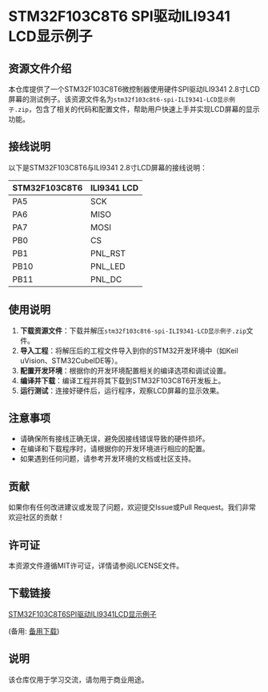 # STM32F103C8T6 SPI驱动ILI9341 LCD显示例子

## 资源文件介绍

本仓库提供了一个STM32F103C8T6微控制器使用硬件SPI驱动ILI9341 2.8寸LCD屏幕的测试例子。该资源文件名为`stm32f103c8t6-spi-ILI9341-LCD显示例子.zip`，包含了相关的代码和配置文件，帮助用户快速上手并实现LCD屏幕的显示功能。

## 接线说明

以下是STM32F103C8T6与ILI9341 2.8寸LCD屏幕的接线说明：

| STM32F103C8T6 | ILI9341 LCD |
|---------------|-------------|
| PA5           | SCK         |
| PA6           | MISO        |
| PA7           | MOSI        |
| PB0           | CS          |
| PB1           | PNL_RST     |
| PB10          | PNL_LED     |
| PB11          | PNL_DC      |

## 使用说明

1. **下载资源文件**：下载并解压`stm32f103c8t6-spi-ILI9341-LCD显示例子.zip`文件。
2. **导入工程**：将解压后的工程文件导入到你的STM32开发环境中（如Keil uVision、STM32CubeIDE等）。
3. **配置开发环境**：根据你的开发环境配置相关的编译选项和调试设置。
4. **编译并下载**：编译工程并将其下载到STM32F103C8T6开发板上。
5. **运行测试**：连接好硬件后，运行程序，观察LCD屏幕的显示效果。

## 注意事项

- 请确保所有接线正确无误，避免因接线错误导致的硬件损坏。
- 在编译和下载程序时，请根据你的开发环境进行相应的配置。
- 如果遇到任何问题，请参考开发环境的文档或社区支持。

## 贡献

如果你有任何改进建议或发现了问题，欢迎提交Issue或Pull Request。我们非常欢迎社区的贡献！

## 许可证

本资源文件遵循MIT许可证，详情请参阅LICENSE文件。

## 下载链接
[STM32F103C8T6SPI驱动ILI9341LCD显示例子](https://pan.quark.cn/s/f37c57d1e448) 

(备用: [备用下载](https://pan.baidu.com/s/1fO_8Pxh8KuVsv_zffjL72w?pwd=1234))

## 说明

该仓库仅用于学习交流，请勿用于商业用途。
